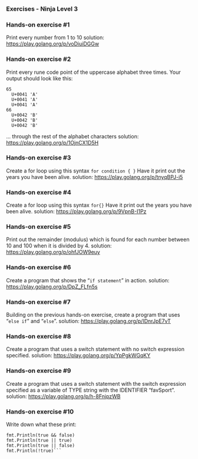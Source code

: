 ### Exercises - Ninja Level 3

### Hands-on exercise #1

Print every number from 1 to 10
solution: https://play.golang.org/p/voDiuiDGGw

### Hands-on exercise #2

Print every rune code point of the uppercase alphabet three times. Your output should look like this:

```
65
  U+0041 'A'
  U+0041 'A'
  U+0041 'A'
66
  U+0042 'B'
  U+0042 'B'
  U+0042 'B'
```

... through the rest of the alphabet characters
solution: https://play.golang.org/p/1OjnCX1D5H

### Hands-on exercise #3

Create a for loop using this syntax
`for condition { }`
Have it print out the years you have been alive. solution: https://play.golang.org/p/tnyqBPJ-i5

### Hands-on exercise #4

Create a for loop using this syntax
`for{}`
Have it print out the years you have been alive. solution: https://play.golang.org/p/9VpnB-I1Pz

### Hands-on exercise #5

Print out the remainder (modulus) which is found for each number between 10 and 100 when it is divided by 4.
solution: https://play.golang.org/p/ohfJOW9euy

### Hands-on exercise #6

Create a program that shows the “`if statement`” in action.
solution: https://play.golang.org/p/DpZ_FLfn5s

### Hands-on exercise #7

Building on the previous hands-on exercise, create a program that uses “`else if`” and “`else`”.
solution: https://play.golang.org/p/IDnrJpE7vT

### Hands-on exercise #8

Create a program that uses a switch statement with no switch expression specified.
solution: https://play.golang.org/p/YpPgkWGqKY

### Hands-on exercise #9

Create a program that uses a switch statement with the switch expression specified as a variable of TYPE string with the IDENTIFIER “favSport”.
solution: https://play.golang.org/p/h-8FnjpzWB

### Hands-on exercise #10

Write down what these print:

````fmt.Println(true && true)
fmt.Println(true && false)
fmt.Println(true || true)
fmt.Println(true || false)
fmt.Println(!true)```
````
